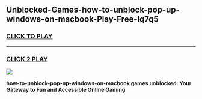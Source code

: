 
## Unblocked-Games-how-to-unblock-pop-up-windows-on-macbook-Play-Free-lq7q5
<h3>
<a href="https://premium76.site?title=how-to-unblock-pop-up-windows-on-macbook&ref=18A1">CLICK TO PLAY</a></h3>
<hr>

<h3>
<a href="https://premium76.site?title=how-to-unblock-pop-up-windows-on-macbook&ref=18A1">CLICK 2 PLAY</a>
  
</h3>

<a href="https://premium76.site?title=how-to-unblock-pop-up-windows-on-macbook&ref=18A1"><img src="https://clearcache.store/games.png"></a>


**how-to-unblock-pop-up-windows-on-macbook games unblocked: Your Gateway to Fun and Accessible Online Gaming**
